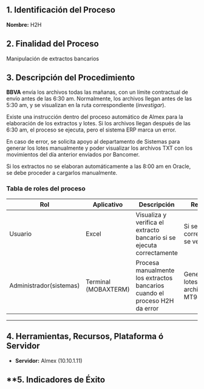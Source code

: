 ## **1. Identificación del Proceso**

**Nombre:** H2H
## **2. Finalidad del Proceso**

Manipulación de extractos bancarios
## **3. Descripción del Procedimiento**

 **BBVA** envía los archivos todas las mañanas, con un límite contractual de envío antes de las 6:30 am. Normalmente, los archivos llegan antes de las 5:30 am, y se visualizan en la ruta correspondiente (_investigar_).
    
 Existe una instrucción dentro del proceso automático de Almex para la elaboración de los extractos y lotes. Si los archivos llegan después de las 6:30 am, el proceso se ejecuta, pero el sistema ERP marca un error.
    
 En caso de error, se solicita apoyo al departamento de Sistemas para generar los lotes manualmente y poder visualizar los archivos TXT con los movimientos del día anterior enviados por Bancomer.
    
 Si los extractos no se elaboran automáticamente a las 8:00 am en Oracle, se debe proceder a cargarlos manualmente.
### **Tabla de roles del proceso**

| **Rol**                 | **Aplicativo**       | **Descripción**                                                            | **Resultado**                                   |
| ----------------------- | -------------------- | -------------------------------------------------------------------------- | ----------------------------------------------- |
| Usuario                 | Excel                | Visualiza y verifica el extracto bancario si se ejecuta correctamente      | Si se ejecuta correctamente, se ve en ERP       |
| Administrador(sistemas) | Terminal (MOBAXTERM) | Procesa manualmente los extractos bancarios cuando el proceso H2H da error | Genera los lotes (TXT) y el archivo MT940 final |

---

## **4. Herramientas, Recursos, Plataforma ó Servidor**

- **Servidor:** Almex (10.10.1.11)

## **5. Indicadores de Éxito

